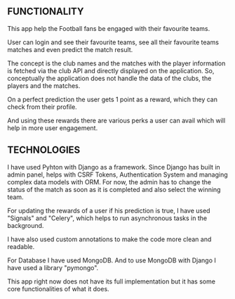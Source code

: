 ## FUNCTIONALITY ##

This app help the Football fans be engaged with their favourite teams.

User can login and see their favourite teams, see all their favourite teams matches and even predict the match result.

The concept is the club names and the matches with the player information is fetched via the club API and directly displayed on the application. 
So, conceptually the application does not handle the data of the clubs, the players and the matches.

On a perfect prediction the user gets 1 point as a reward, which they can check from their profile.

And using these rewards there are various perks a user can avail which will help in more user engagement.

## TECHNOLOGIES ##

I have used Pyhton with Django as a framework. Since Django has built in admin panel, helps with CSRF Tokens, Authentication System and managing complex data models with ORM.
For now, the admin has to change the status of the match as soon as it is completed and also select the winning team.

For updating the rewards of a user if his prediction is true, I have used "Signals" and "Celery", which helps to run asynchronous tasks in the background.

I have also used custom annotations to make the code more clean and readable.

For Database I have used MongoDB. And to use MongoDB with Django I have used a library "pymongo". 

This app right now does not have its full implementation but it has some core functionalities of what it does.
